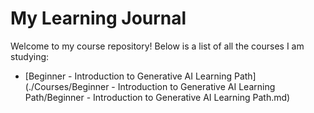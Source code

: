 # My Learning Journal

Welcome to my course repository! Below is a list of all the courses I am studying:

- [Beginner - Introduction to Generative AI Learning Path](./Courses/Beginner - Introduction to Generative AI Learning Path/Beginner - Introduction to Generative AI Learning Path.md)
